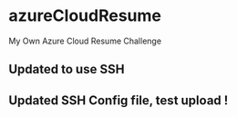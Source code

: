 # azureCloudResume
My Own Azure Cloud Resume Challenge

## Updated to use SSH
## Updated SSH Config file, test upload !